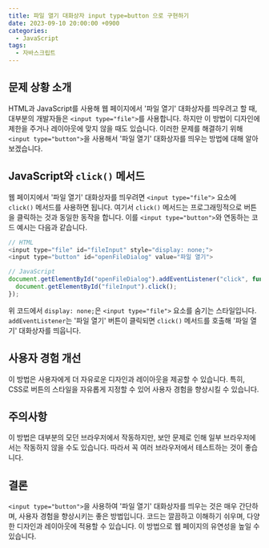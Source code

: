 ```yaml
---
title: 파일 열기 대화상자 input type=button 으로 구현하기
date: 2023-09-10 20:00:00 +0900
categories:
  - JavaScript
tags:
  - 자바스크립트
---
```


## 문제 상황 소개

HTML과 JavaScript를 사용해 웹 페이지에서 '파일 열기' 대화상자를 띄우려고 할 때, 대부분의 개발자들은 `<input type="file">`를 사용합니다. 하지만 이 방법이 디자인에 제한을 주거나 레이아웃에 맞지 않을 때도 있습니다. 이러한 문제를 해결하기 위해 `<input type="button">`을 사용해서 '파일 열기' 대화상자를 띄우는 방법에 대해 알아보겠습니다.

## JavaScript와 `click()` 메서드

웹 페이지에서 '파일 열기' 대화상자를 띄우려면 `<input type="file">` 요소에 `click()` 메서드를 사용하면 됩니다. 여기서 `click()` 메서드는 프로그래밍적으로 버튼을 클릭하는 것과 동일한 동작을 합니다. 이를 `<input type="button">`와 연동하는 코드 예시는 다음과 같습니다.

```javascript
// HTML
<input type="file" id="fileInput" style="display: none;">
<input type="button" id="openFileDialog" value="파일 열기">

// JavaScript
document.getElementById("openFileDialog").addEventListener("click", function() {
  document.getElementById("fileInput").click();
});
```

위 코드에서 `display: none;`은 `<input type="file">` 요소를 숨기는 스타일입니다. `addEventListener`는 '파일 열기' 버튼이 클릭되면 `click()` 메서드를 호출해 '파일 열기' 대화상자를 띄웁니다.

## 사용자 경험 개선

이 방법은 사용자에게 더 자유로운 디자인과 레이아웃을 제공할 수 있습니다. 특히, CSS로 버튼의 스타일을 자유롭게 지정할 수 있어 사용자 경험을 향상시킬 수 있습니다.

## 주의사항

이 방법은 대부분의 모던 브라우저에서 작동하지만, 보안 문제로 인해 일부 브라우저에서는 작동하지 않을 수도 있습니다. 따라서 꼭 여러 브라우저에서 테스트하는 것이 좋습니다.

## 결론

`<input type="button">`을 사용하여 '파일 열기' 대화상자를 띄우는 것은 매우 간단하며, 사용자 경험을 향상시키는 좋은 방법입니다. 코드는 깔끔하고 이해하기 쉬우며, 다양한 디자인과 레이아웃에 적용할 수 있습니다. 이 방법으로 웹 페이지의 유연성을 높일 수 있습니다.